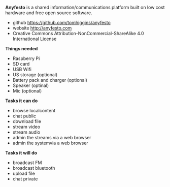 **Anyfesto** is a shared information/communications platform  built on low cost hardware and free open source software. 
* github  https://github.com/tomhiggins/anyfesto
* website http://anyfesto.com
* Creative Commons Attribution-NonCommercial-ShareAlike 4.0 International License

**Things needed** 
* Raspberry Pi
* SD card
* USB Wifi
* US storage (optional)
* Battery pack and charger (optional)
* Speaker (optinal)
* Mic (optional)

**Tasks it can do**
* browse localcontent
* chat public
* download file
* stream video
* stream audio
* admin the streams via a web browser
* admin the systemvia a web browser

**Tasks it will do**
* broadcast FM 
* broadcast bluetooth
* upload file
* chat private
